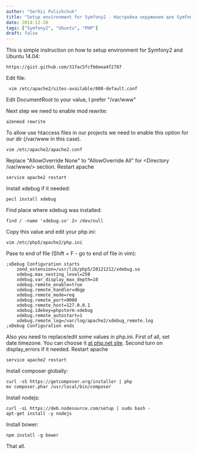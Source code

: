 ```yaml
---
author: "Serhii Polishchuk"
title: "Setup environment for Symfony2 - Настройка окружения для Symfony2 на Ubuntu 14.04"
date: 2014-12-28
tags: ["Symfony2", "Ubuntu", "PHP"]
draft: false
---
```

<!--more-->
This is simple instruction on how to setup environment for Symfony2 and Ubuntu 14.04:

    https://gist.github.com/31fac5fcfb6eea4f2787

Edit file:

     vim /etc/apache2/sites-available/000-default.conf

Edit DocumentRoot to your value, I prefer "/var/www"

Next step we need to enable mod rewrite:

    a2enmod rewrite
    
To allow use htaccess files in our projects we need to enable this option for our dir (/var/www in this case). 

    vim /etc/apache2/apache2.conf

Replace "AllowOverride None" to "AllowOverride All" for <Directory /var/www/> section.
Restart apache

    service apache2 restart

Install xdebug if it needed:

    pecl install xdebug

Find place where xdebug was installed:

    find / -name 'xdebug.so' 2> /dev/null

Copy this value and edit your php.ini:

    vim /etc/php5/apache2/php.ini

Pase to end of file (Shift + F - go to end of file in vim):

    ;xDebug Configuration starts
        zend_extension=/usr/lib/php5/20121212/xdebug.so
        xdebug.max_nesting_level=250
        xdebug.var_display_max_depth=10
        xdebug.remote_enable=true
        xdebug.remote_handler=dbgp
        xdebug.remote_mode=req
        xdebug.remote_port=9000
        xdebug.remote_host=127.0.0.1
        xdebug.idekey=phpstorm-xdebug
        xdebug.remote_autostart=1
        xdebug.remote_log=/var/log/apache2/xdebug_remote.log
    ;xDebug Configuration ends
Also you need to replace/edit some values in php.ini. 
First of all, set date.timezone. You can choose it [at php.net site](http://php.net/manual/en/timezones.php "List of Supported Timezones"). 
Second turn on display_errors if it needed.
Restart apache

    service apache2 restart

Install composer globally:

    curl -sS https://getcomposer.org/installer | php
    mv composer.phar /usr/local/bin/composer

Install nodejs:

    curl -sL https://deb.nodesource.com/setup | sudo bash -
    apt-get install -y nodejs

Install bower:

    npm install -g bower

That all.
